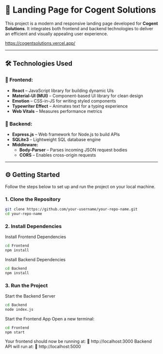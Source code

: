 # 🚀 Landing Page for Cogent Solutions

This project is a modern and responsive landing page developed for **Cogent Solutions**. It integrates both frontend and backend technologies to deliver an efficient and visually appealing user experience.

https://cogentsolutions.vercel.app/

---

## 🛠️ Technologies Used

### 🔹 Frontend:
- **React** – JavaScript library for building dynamic UIs
- **Material-UI (MUI)** – Component-based UI library for clean design
- **Emotion** – CSS-in-JS for writing styled components
- **Typewriter Effect** – Animates text for a typing experience
- **Web Vitals** – Measures performance metrics

### 🔹 Backend:
- **Express.js** – Web framework for Node.js to build APIs
- **SQLite3** – Lightweight SQL database engine
- **Middleware:**
  - **Body-Parser** – Parses incoming JSON request bodies
  - **CORS** – Enables cross-origin requests

---
## ⚙️ Getting Started

Follow the steps below to set up and run the project on your local machine.

### 1. Clone the Repository
```bash
git clone https://github.com/your-username/your-repo-name.git
cd your-repo-name
```
### 2. Install Dependencies
Install Frontend Dependencies
```bash
cd Frontend
npm install
```
Install Backend Dependencies
```bash
cd Backend
npm install
```

### 3. Run the Project
Start the Backend Server
```bash
cd Backend
node index.js
```
Start the Frontend App
Open a new terminal:
```bash
cd Frontend
npm start
```
Your frontend should now be running at:
🔗 http://localhost:3000
Backend API will run at:
🔗 http://localhost:5000
